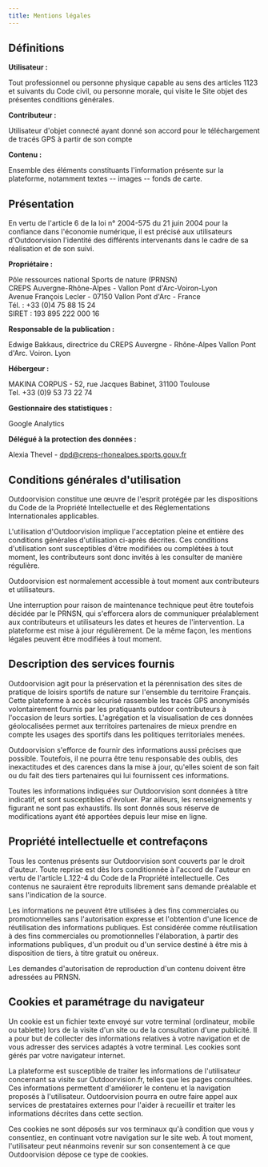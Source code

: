 ```yaml
---
title: Mentions légales
---
```



## Définitions

**Utilisateur :**

Tout professionnel ou personne physique capable au sens des articles 1123 et
suivants du Code civil, ou personne morale, qui visite le Site objet des
présentes conditions générales.

**Contributeur :**

Utilisateur d'objet connecté ayant donné son accord pour le téléchargement de
tracés GPS à partir de son compte

**Contenu :**

Ensemble des éléments constituants l'information présente sur la plateforme,
notamment textes -- images -- fonds de carte.

## Présentation

En vertu de l'article 6 de la loi n° 2004-575 du 21 juin 2004 pour la confiance
dans l'économie numérique, il est précisé aux utilisateurs d'Outdoorvision
l'identité des différents intervenants dans le cadre de sa réalisation et de son
suivi.

**Propriétaire :**

Pôle ressources national Sports de nature (PRNSN)  
CREPS Auvergne-Rhône-Alpes - Vallon Pont d'Arc-Voiron-Lyon  
Avenue François Lecler - 07150 Vallon Pont d'Arc - France  
Tél. : +33 (0)4 75 88 15 24  
SIRET : 193 895 222 000 16

**Responsable de la publication :**

Edwige Bakkaus, directrice du CREPS Auvergne - Rhône-Alpes Vallon Pont d'Arc.
Voiron. Lyon

**Hébergeur :**

MAKINA CORPUS - 52, rue Jacques Babinet, 31100 Toulouse  
Tel. +33 (0)9 53 73 22 74

**Gestionnaire des statistiques :**

Google Analytics

**Délégué à la protection des données :**

Alexia Thevel - dpd@creps-rhonealpes.sports.gouv.fr  

## Conditions générales d'utilisation

Outdoorvision constitue une œuvre de l'esprit protégée par les dispositions du
Code de la Propriété Intellectuelle et des Réglementations Internationales
applicables.

L'utilisation d'Outdoorvision implique l'acceptation pleine et entière des
conditions générales d'utilisation ci-après décrites. Ces conditions
d'utilisation sont susceptibles d'être modifiées ou complétées à tout moment,
les contributeurs sont donc invités à les consulter de manière régulière.

Outdoorvision est normalement accessible à tout moment aux contributeurs et
utilisateurs.

Une interruption pour raison de maintenance technique peut être toutefois
décidée par le PRNSN, qui s'efforcera alors de communiquer préalablement aux
contributeurs et utilisateurs les dates et heures de l'intervention. La
plateforme est mise à jour régulièrement. De la même façon, les mentions légales
peuvent être modifiées à tout moment.

## Description des services fournis

Outdoorvision agit pour la préservation et la pérennisation des sites de
pratique de loisirs sportifs de nature sur l'ensemble du territoire Français.
Cette plateforme à accès sécurisé rassemble les tracés GPS anonymisés
volontairement fournis par les pratiquants outdoor contributeurs à l'occasion de
leurs sorties. L'agrégation et la visualisation de ces données géolocalisées
permet aux territoires partenaires de mieux prendre en compte les usages des
sportifs dans les politiques territoriales menées.

Outdoorvision s'efforce de fournir des informations aussi précises que possible.
Toutefois, il ne pourra être tenu responsable des oublis, des inexactitudes et
des carences dans la mise à jour, qu'elles soient de son fait ou du fait des
tiers partenaires qui lui fournissent ces informations.

Toutes les informations indiquées sur Outdoorvision sont données à titre
indicatif, et sont susceptibles d'évoluer. Par ailleurs, les renseignements y
figurant ne sont pas exhaustifs. Ils sont donnés sous réserve de modifications
ayant été apportées depuis leur mise en ligne.

## Propriété intellectuelle et contrefaçons

Tous les contenus présents sur Outdoorvision sont couverts par le droit
d'auteur. Toute reprise est dès lors conditionnée à l'accord de l'auteur en
vertu de l'article L.122-4 du Code de la Propriété intellectuelle. Ces contenus
ne sauraient être reproduits librement sans demande préalable et sans
l'indication de la source.

Les informations ne peuvent être utilisées à des fins commerciales ou
promotionnelles sans l'autorisation expresse et l'obtention d'une licence de
réutilisation des informations publiques. Est considérée comme réutilisation à
des fins commerciales ou promotionnelles l'élaboration, à partir des
informations publiques, d'un produit ou d'un service destiné à être mis à
disposition de tiers, à titre gratuit ou onéreux.

Les demandes d'autorisation de reproduction d'un contenu doivent être adressées
au PRNSN.

## Cookies et paramétrage du navigateur

Un cookie est un fichier texte envoyé sur votre terminal (ordinateur, mobile ou
tablette) lors de la visite d'un site ou de la consultation d'une publicité. Il
a pour but de collecter des informations relatives à votre navigation et de vous
adresser des services adaptés à votre terminal. Les cookies sont gérés par votre
navigateur internet.

La plateforme est susceptible de traiter les informations de l'utilisateur
concernant sa visite sur Outdoorvision.fr, telles que les pages consultées. Ces
informations permettent d'améliorer le contenu et la navigation proposés à
l'utilisateur. Outdoorvision pourra en outre faire appel aux services de
prestataires externes pour l'aider à recueillir et traiter les informations
décrites dans cette section.

Ces cookies ne sont déposés sur vos terminaux qu'à condition que vous y
consentiez, en continuant votre navigation sur le site web. À tout moment,
l'utilisateur peut néanmoins revenir sur son consentement à ce que Outdoorvision
dépose ce type de cookies.

